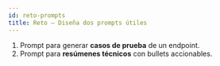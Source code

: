 ```yaml
---
id: reto-prompts
title: Reto — Diseña dos prompts útiles
---
```


1. Prompt para generar **casos de prueba** de un endpoint.
2. Prompt para **resúmenes técnicos** con bullets accionables.
